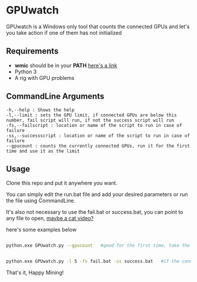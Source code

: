 # GPUwatch
GPUwatch is a Windows only tool that counts the connected GPUs and let's you take action if one of them has not initialized

## Requirements

* <b>wmic</b> should be in your <b>PATH</b> [here's a link](https://superuser.com/questions/1178674/wmic-is-not-recognized-as-an-internal-or-external-command-operable-program-or)
* Python 3
* A rig with GPU problems

## CommandLine Arguments

```
-h,--help : Shows the help
-l,--limit : sets the GPU limit, if connected GPUs are below this number, fail script will run, if not the success script will run
-fs,--failscript : location or name of the script to run in case of failure
-ss,--successscript : location or name of the script to run in case of failure
--gpucount : counts the currently connected GPUs, run it for the first time and use it as the limit
```

## Usage
Clone this repo and put it anywhere you want.

You can simply edit the run.bat file and add your desired parameters or run the file using CommandLine.

It's also not necessary to use the fail.bat or success.bat, you can point to any file to open, [maybe a cat video?](https://www.youtube.com/watch?v=7yLxxyzGiko)

here's some examples below

```bash

python.exe GPUwatch.py --gpucount   #good for the first time, take the count and use it as the limit

```

```bash

python.exe GPUwatch.py -l 5 -fs fail.bat -ss success.bat   #if the connected GPUs go below 5, fail.bat will run, otherwise success.bat will be executed

```

That's it, Happy Mining!
